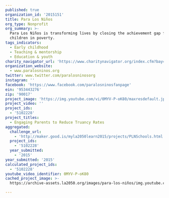 ```yaml
---
published: true
organization_id: '2015151'
title: Para Los Niños
org_type: Nonprofit
org_summary: >-
  Para Los Niños is transforming lives by closing the achievement gap for
  children in poverty.
tags_indicators:
  - Early childhood
  - Teaching & mentorship
  - Education & youth
charity_navigator_url: 'https://www.charitynavigator.org/index.cfm?bay=search.profile&ein=953443276'
organization_website:
  - www.paralosninos.org
twitter: www.twitter.com/paralosninosorg
instagram: ''
facebook: 'https://www.facebook.com/paralosninosfanpage'
ein: '953443276'
zip: '90017'
project_image: 'https://img.youtube.com/vi/0MYV-P-oK80/maxresdefault.jpg'
project_video: ''
project_ids:
  - '5102228'
project_titles:
  - Engaging Parents to Reduce Truancy Rates
aggregated:
  challenge_url:
    - 'http://maker.good.is/myla2050learn2015/projects/PLNSchools.html'
  project_ids:
    - '5102228'
  year_submitted:
    - '2015'
year_submitted: '2015'
calculated_project_ids:
  - '5102228'
youtube_video_identifier: 0MYV-P-oK80
cached_project_image: >-
  https://archive-assets.la2050.org/images/para-los-niños/img.youtube.com/vi/0MYV-P-oK80/maxresdefault.jpg

---
```

